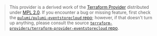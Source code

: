 > This provider is a derived work of the [Terraform Provider](https://github.com/terraform-providers/terraform-provider-eventstorecloud)
> distributed under [MPL 2.0](https://www.mozilla.org/en-US/MPL/2.0/). If you encounter a bug or missing feature,
> first check the [`pulumi/pulumi-eventstorecloud` repo](https://github.com/pulumi/pulumi-eventstorecloud/issues); however, if that doesn't turn up anything,
> please consult the source [`terraform-providers/terraform-provider-eventstorecloud` repo](https://github.com/terraform-providers/terraform-provider-eventstorecloud/issues).
